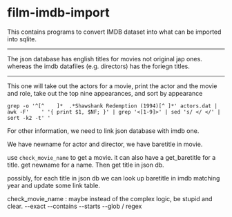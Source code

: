 # film-imdb-import

This contains programs to convert IMDB dataset into what can be
imported into sqlite.

-----------

The json database has english titles for movies not original jap ones.
whereas the imdb datafiles (e.g. directors) has the foriegn titles.

------------------------------------------------------------------------

This one will take out the actors for a movie, print the actor and the
movie and role, take out the top nine appearances, and sort by
appearance

    grep -o '^[^	]*	.*Shawshank Redemption (1994)[^	]*' actors.dat | awk -F'	' '{ print $1, $NF; }' | grep '<[1-9]>' | sed 's/ </ </' | sort -k2 -t'	'


For other information, we need to link json database with imdb one.

We have newname for actor and director,
we have baretitle in movie.

use `check_movie_name` to get a movie. it can also have a get_baretitle
for a title.
get newname for a name.
Then get title in json db.

possibly, for each title in json db we can look up baretitle in imdb
matching year and update some link table.


check_movie_name : maybe instead of the complex logic, be stupid and
clear.
--exact
--contains
--starts
--glob / regex

